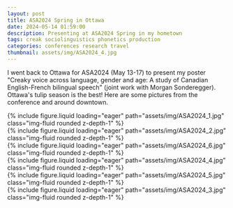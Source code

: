 ```yaml
---
layout: post
title: ASA2024 Spring in Ottawa
date: 2024-05-14 01:59:00
description: Presenting at ASA2024 Spring in my hometown
tags: creak sociolinguistics phonetics production
categories: conferences research travel
thumbnail: assets/img/ASA2024_4.jpg
---
```


I went back to Ottawa for ASA2024 (May 13-17) to present my poster "Creaky voice across language, gender and age: A study of Canadian English-French bilingual speech" (joint work with Morgan Sonderegger). Ottawa's tulip season is the best! Here are some pictures from the conference and around downtown.

<div class="row mt-3">
    <div class="col-sm mt-3 mt-md-0">
        {% include figure.liquid loading="eager" path="assets/img/ASA2024_1.jpg" class="img-fluid rounded z-depth-1" %}
    </div>
    <div class="col-sm mt-3 mt-md-0">
        {% include figure.liquid loading="eager" path="assets/img/ASA2024_2.jpg" class="img-fluid rounded z-depth-1" %}
    </div>
    <div class="col-sm mt-3 mt-md-0">
        {% include figure.liquid loading="eager" path="assets/img/ASA2024_6.jpg" class="img-fluid rounded z-depth-1" %}
    </div>
</div>  
  
<div class="row mt-3">
    <div class="col-sm mt-3 mt-md-0">
        {% include figure.liquid loading="eager" path="assets/img/ASA2024_4.jpg" class="img-fluid rounded z-depth-1" %}
    </div>
    <div class="col-sm mt-3 mt-md-0">
        {% include figure.liquid loading="eager" path="assets/img/ASA2024_5.jpg" class="img-fluid rounded z-depth-1" %}
    </div>
    <div class="col-sm mt-3 mt-md-0">
        {% include figure.liquid loading="eager" path="assets/img/ASA2024_3.jpg" class="img-fluid rounded z-depth-1" %}
    </div>
</div>
